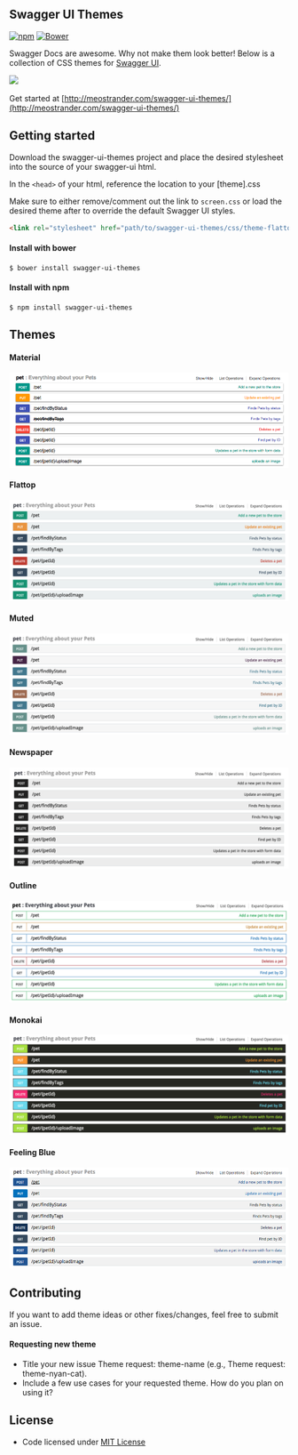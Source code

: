 ## Swagger UI Themes

[![npm](https://img.shields.io/npm/v/swagger-ui-themes.svg?style=flat-square)](https://www.npmjs.com/package/swagger-ui-themes)
[![Bower](https://img.shields.io/bower/v/swagger-ui-themes.svg?style=flat-square)](https://github.com/ostranme/swagger-ui-themes)

Swagger Docs are awesome. Why not make them look better! Below is a collection of CSS themes for [Swagger UI](http://swagger.io/swagger-ui/).

![](https://media2.giphy.com/media/62PP2yEIAZF6g/200.gif)

Get started at [http://meostrander.com/swagger-ui-themes/](http://meostrander.com/swagger-ui-themes/)

## Getting started

Download the swagger-ui-themes project and place the desired stylesheet into the source of your swagger-ui html.

In the `<head>` of your html, reference the location to your [theme].css

Make sure to either remove/comment out the link to `screen.css` or load the desired theme after to override the default Swagger UI styles.

```html
<link rel="stylesheet" href="path/to/swagger-ui-themes/css/theme-flattop.css">
```
#### Install with bower

```shell
$ bower install swagger-ui-themes
```

#### Install with npm

```shell
$ npm install swagger-ui-themes
```

## Themes

#### Material
![Material Screenshot](screenshots/material.png)

#### Flattop
![Flattop Screenshot](screenshots/flattop.png)

#### Muted
![Muted Screenshot](screenshots/muted.png)

#### Newspaper
![Newspaper Screenshot](screenshots/newspaper.png)

#### Outline
![Outline Screenshot](screenshots/outline.png)

#### Monokai
![Monokai Screenshot](screenshots/monokai.png)

#### Feeling Blue
![Feeling Blue Screenshot](screenshots/feeling-blue.png)

## Contributing

If you want to add theme ideas or other fixes/changes, feel free to submit an issue.

#### Requesting new theme

- Title your new issue Theme request: theme-name (e.g., Theme request: theme-nyan-cat).
- Include a few use cases for your requested theme. How do you plan on using it?

## License

- Code licensed under [MIT License](http://opensource.org/licenses/mit-license.html)
